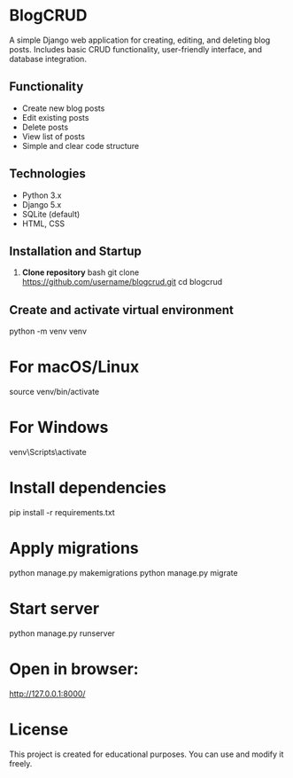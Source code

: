 # BlogCRUD
A simple Django web application for creating, editing, and deleting blog posts.   Includes basic CRUD functionality, user-friendly interface, and database integration.

## Functionality
- Create new blog posts
- Edit existing posts
- Delete posts
- View list of posts
- Simple and clear code structure

## Technologies
- Python 3.x
- Django 5.x
- SQLite (default)
- HTML, CSS

## Installation and Startup

1. **Clone repository**
bash
git clone https://github.com/username/blogcrud.git
cd blogcrud

## Create and activate virtual environment
python -m venv venv
# For macOS/Linux
source venv/bin/activate
# For Windows
venv\Scripts\activate

# Install dependencies
pip install -r requirements.txt

# Apply migrations
python manage.py makemigrations
python manage.py migrate

# Start server
python manage.py runserver

# Open in browser:
http://127.0.0.1:8000/

# License
This project is created for educational purposes. You can use and modify it freely.
